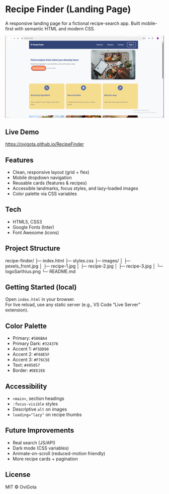 # Recipe Finder (Landing Page)

A responsive landing page for a fictional recipe-search app. Built mobile-first with semantic HTML and modern CSS.

![Recipe Finder preview](images/preview.png)

## Live Demo
<!-- Replace this after publishing -->
https://ovigota.github.io/RecipeFinder

## Features
- Clean, responsive layout (grid + flex)
- Mobile dropdown navigation
- Reusable cards (features & recipes)
- Accessible landmarks, focus styles, and lazy-loaded images
- Color palette via CSS variables

## Tech
- HTML5, CSS3
- Google Fonts (Inter)
- Font Awesome (icons)

## Project Structure

recipe-finder/
├─ index.html
├─ styles.css
├─ images/
│ ├─ pexels_front.jpg
│ ├─ recipe-1.jpg
│ ├─ recipe-2.jpg
│ ├─ recipe-3.jpg
│ └─ logoSarthius.png
└─ README.md

##  Getting Started (local)
Open `index.html` in your browser.  
For live reload, use any static server (e.g., VS Code “Live Server” extension).

##  Color Palette
- Primary: `#586BA4`
- Primary Dark: `#324376`
- Accent 1: `#F5DD90`
- Accent 2: `#F68E5F`
- Accent 3: `#F76C5E`
- Text: `#495057`
- Border: `#DEE2E6`

##  Accessibility
- `<main>`, section headings
- `:focus-visible` styles
- Descriptive `alt` on images
- `loading="lazy"` on recipe thumbs

##  Future Improvements
- Real search (JS/API)
- Dark mode (CSS variables)
- Animate-on-scroll (reduced-motion friendly)
- More recipe cards + pagination

##  License
MIT © OviGota

